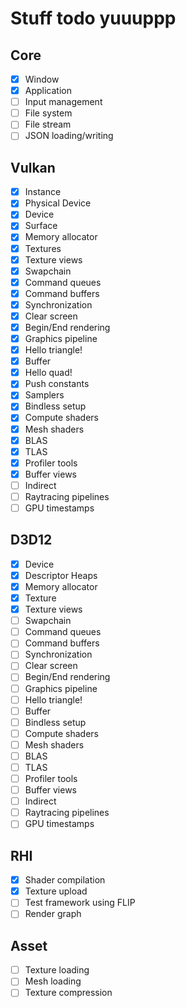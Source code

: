 # Stuff todo yuuuppp

## Core

- [x] Window
- [x] Application
- [ ] Input management
- [ ] File system
- [ ] File stream
- [ ] JSON loading/writing

## Vulkan

- [x] Instance
- [x] Physical Device
- [x] Device
- [x] Surface
- [x] Memory allocator
- [x] Textures
- [x] Texture views
- [x] Swapchain
- [x] Command queues
- [x] Command buffers
- [x] Synchronization
- [x] Clear screen
- [x] Begin/End rendering
- [x] Graphics pipeline
- [x] Hello triangle!
- [x] Buffer
- [x] Hello quad!
- [x] Push constants
- [x] Samplers
- [x] Bindless setup
- [x] Compute shaders
- [x] Mesh shaders
- [x] BLAS
- [x] TLAS
- [x] Profiler tools
- [x] Buffer views
- [ ] Indirect
- [ ] Raytracing pipelines
- [ ] GPU timestamps

## D3D12

- [x] Device
- [x] Descriptor Heaps
- [x] Memory allocator
- [x] Texture
- [x] Texture views
- [ ] Swapchain
- [ ] Command queues
- [ ] Command buffers
- [ ] Synchronization
- [ ] Clear screen
- [ ] Begin/End rendering
- [ ] Graphics pipeline
- [ ] Hello triangle!
- [ ] Buffer
- [ ] Bindless setup
- [ ] Compute shaders
- [ ] Mesh shaders
- [ ] BLAS
- [ ] TLAS
- [ ] Profiler tools
- [ ] Buffer views
- [ ] Indirect
- [ ] Raytracing pipelines
- [ ] GPU timestamps

## RHI

- [x] Shader compilation
- [x] Texture upload
- [ ] Test framework using FLIP
- [ ] Render graph

## Asset

- [ ] Texture loading
- [ ] Mesh loading
- [ ] Texture compression

